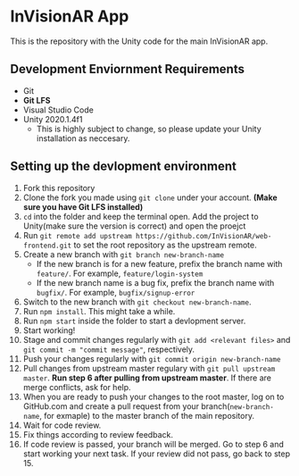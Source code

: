 # InVisionAR App

This is the repository with the Unity code for the main InVisionAR app.

## Development Enviornment Requirements

- Git
- **Git LFS**
- Visual Studio Code
- Unity 2020.1.4f1
  - This is highly subject to change, so please update your Unity installation as neccesary.

## Setting up the devlopment environment

1. Fork this repository
2. Clone the fork you made using `git clone` under your account. **(Make sure you have Git LFS installed)**
3. `cd` into the folder and keep the terminal open. Add the project to Unity(make sure the version is correct) and open the proejct
4. Run `git remote add upstream https://github.com/InVisionAR/web-frontend.git` to set the root repository as the upstream remote.
5. Create a new branch with `git branch new-branch-name`
   - If the new branch is for a new feature, prefix the branch name with `feature/`. For example, `feature/login-system`
   - If the new branch name is a bug fix, prefix the branch name with `bugfix/`. For example, `bugfix/signup-error`
6. Switch to the new branch with `git checkout new-branch-name`.
7. Run `npm install`. This might take a while.
8. Run `npm start` inside the folder to start a devlopment server.
9. Start working!
10. Stage and commit changes regularly with `git add <relevant files>` and `git commit -m "commit message"`, respectively.
11. Push your changes regularly with `git commit origin new-branch-name`
12. Pull changes from upstream master regulary with `git pull upstream master`. **Run step 6 after pulling from upstream master**. If there are merge conflicts, ask for help.
13. When you are ready to push your changes to the root master, log on to GitHub.com and create a pull request from your branch(`new-branch-name`, for exmaple) to the master branch of the main repository.
14. Wait for code review.
15. Fix things according to review feedback.
16. If code review is passed, your branch will be merged. Go to step 6 and start working your next task. If your review did not pass, go back to step 15.
